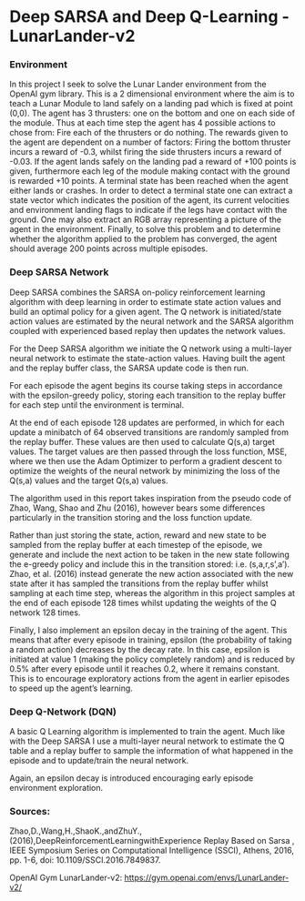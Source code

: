 # Deep SARSA and Deep Q-Learning - LunarLander-v2

### Environment
In this project I seek to solve the Lunar Lander environment from the OpenAI gym library. This is a 2 dimensional environment where the aim is to teach a Lunar Module to land safely on a landing pad which is fixed at point (0,0). The agent has 3 thrusters: one on the bottom and one on each side of the module. Thus at each time step the agent has 4 possible actions to chose from: Fire each of the thrusters or do nothing. The rewards given to the agent are dependent on a number of factors: Firing the bottom thruster incurs a reward of -0.3, whilst firing the side thrusters incurs a reward of -0.03. If the agent lands safely on the landing pad a reward of +100 points is given, furthermore each leg of the module making contact with the ground is rewarded +10 points. A terminal state has been reached when the agent either lands or crashes. In order to detect a terminal state one can extract a state vector which indicates the position of the agent, its current velocities and environment landing flags to indicate if the legs have contact with the ground. One may also extract an RGB array representing a picture of the agent in the environment. Finally, to solve this problem and to determine whether the algorithm applied to the problem has converged, the agent should average 200 points across multiple episodes.

### Deep SARSA Network
Deep SARSA combines the SARSA on-policy reinforcement learning algorithm with deep learning in order to estimate state action values and build an optimal policy for a given agent. The Q network is initiated/state action values are estimated by the neural network and the SARSA algorithm coupled with experienced based replay then updates the network values.

For the Deep SARSA algorithm we initiate the Q network using a multi-layer neural network to estimate the state-action values. Having built the agent and the replay buffer class, the SARSA update code is then run. 

For each episode the agent begins its course taking steps in accordance with the epsilon-greedy policy, storing each transition to the replay buffer for each step until the environment is terminal. 

At the end of each episode 128 updates are performed, in which for each update a minibatch of 64 observed transitions are randomly sampled from the replay buffer. These values are then used to calculate Q(s,a) target values. The target values are then passed through the loss function, MSE, where we then use the Adam Optimizer to perform a gradient descent to optimize the weights of the neural network by minimizing the loss of the Q(s,a) values and the target Q(s,a) values.

The algorithm used in this report takes inspiration from the pseudo code of Zhao, Wang, Shao and Zhu (2016), however bears some differences particularly in the transition storing and the loss function update. 

Rather than just storing the state, action, reward and new state to be sampled from the replay buffer at each timestep of the episode, we generate and include the next action to be taken in the new state following the e-greedy policy and include this in the transition stored: i.e. (s,a,r,s’,a’). Zhao, et al. (2016) instead generate the new action associated with the new state after it has sampled the transitions from the replay buffer whilst sampling at each time step, whereas the algorithm in this project samples at the end of each episode 128 times whilst updating the weights of the Q network 128 times.

Finally, I also implement an epsilon decay in the training of the agent. This means that after every episode in training, epsilon (the probability of taking a random action) decreases by the decay rate. In this case, epsilon is initiated  at value 1 (making the policy completely random) and is reduced by 0.5% after every episode until it reaches 0.2, where it remains constant. This is to encourage exploratory actions from the agent in earlier episodes to speed up the agent’s learning.

### Deep Q-Network (DQN) 
A basic Q Learning algorithm is implemented to train the agent. Much like with the Deep SARSA I use a multi-layer neural network to estimate the Q table and a replay buffer to sample the information of what happened in the episode and to update/train the neural network. 

Again, an epsilon decay is introduced encouraging early episode environment exploration.



### Sources:

Zhao,D.,Wang,H.,ShaoK.,andZhuY.,(2016),DeepReinforcementLearningwithExperience Replay Based on Sarsa , IEEE Symposium Series on Computational Intelligence (SSCI), Athens, 2016, pp. 1-6, doi: 10.1109/SSCI.2016.7849837.

OpenAI Gym LunarLander-v2: https://gym.openai.com/envs/LunarLander-v2/
